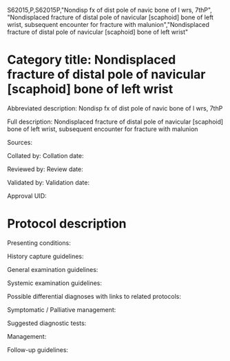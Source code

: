 S62015,P,S62015P,"Nondisp fx of dist pole of navic bone of l wrs, 7thP", "Nondisplaced fracture of distal pole of navicular [scaphoid] bone of left wrist, subsequent encounter for fracture with malunion","Nondisplaced fracture of distal pole of navicular [scaphoid] bone of left wrist"
# Category title: Nondisplaced fracture of distal pole of navicular [scaphoid] bone of left wrist

Abbreviated description: Nondisp fx of dist pole of navic bone of l wrs, 7thP

Full description: Nondisplaced fracture of distal pole of navicular [scaphoid] bone of left wrist, subsequent encounter for fracture with malunion

Sources:

Collated by:
Collation date:

Reviewed by:
Review date:

Validated by:
Validation date:

Approval UID:

# Protocol description

Presenting conditions:

History capture guidelines:

General examination guidelines:

Systemic examination guidelines:

Possible differential diagnoses with links to related protocols:

Symptomatic / Palliative management:

Suggested diagnostic tests:

Management:

Follow-up guidelines:
